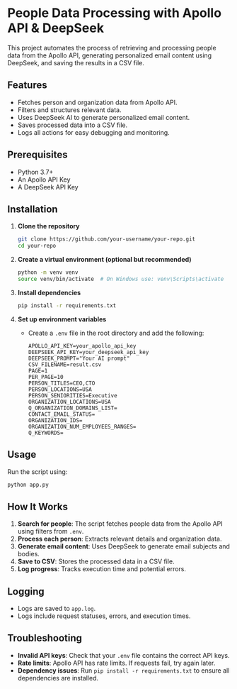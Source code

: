 # People Data Processing with Apollo API & DeepSeek

This project automates the process of retrieving and processing people data from the Apollo API, generating personalized email content using DeepSeek, and saving the results in a CSV file.

## Features

- Fetches person and organization data from Apollo API.
- Filters and structures relevant data.
- Uses DeepSeek AI to generate personalized email content.
- Saves processed data into a CSV file.
- Logs all actions for easy debugging and monitoring.

## Prerequisites

- Python 3.7+
- An Apollo API Key
- A DeepSeek API Key

## Installation

1. **Clone the repository**

   ```sh
   git clone https://github.com/your-username/your-repo.git
   cd your-repo
   ```

2. **Create a virtual environment (optional but recommended)**

   ```sh
   python -m venv venv
   source venv/bin/activate  # On Windows use: venv\Scripts\activate
   ```

3. **Install dependencies**

   ```sh
   pip install -r requirements.txt
   ```

4. **Set up environment variables**
   - Create a `.env` file in the root directory and add the following:
     ```env
     APOLLO_API_KEY=your_apollo_api_key
     DEEPSEEK_API_KEY=your_deepseek_api_key
     DEEPSEEK_PROMPT="Your AI prompt"
     CSV_FILENAME=result.csv
     PAGE=1
     PER_PAGE=10
     PERSON_TITLES=CEO,CTO
     PERSON_LOCATIONS=USA
     PERSON_SENIORITIES=Executive
     ORGANIZATION_LOCATIONS=USA
     Q_ORGANIZATION_DOMAINS_LIST=
     CONTACT_EMAIL_STATUS=
     ORGANIZATION_IDS=
     ORGANIZATION_NUM_EMPLOYEES_RANGES=
     Q_KEYWORDS=
     ```

## Usage

Run the script using:

```sh
python app.py
```

## How It Works

1. **Search for people**: The script fetches people data from the Apollo API using filters from `.env`.
2. **Process each person**: Extracts relevant details and organization data.
3. **Generate email content**: Uses DeepSeek to generate email subjects and bodies.
4. **Save to CSV**: Stores the processed data in a CSV file.
5. **Log progress**: Tracks execution time and potential errors.

## Logging

- Logs are saved to `app.log`.
- Logs include request statuses, errors, and execution times.

## Troubleshooting

- **Invalid API keys**: Check that your `.env` file contains the correct API keys.
- **Rate limits**: Apollo API has rate limits. If requests fail, try again later.
- **Dependency issues**: Run `pip install -r requirements.txt` to ensure all dependencies are installed.

